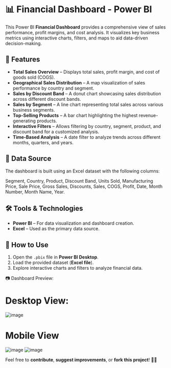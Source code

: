 # 📊 Financial Dashboard - Power BI  

This Power BI **Financial Dashboard** provides a comprehensive view of sales performance, profit margins, and cost analysis. It visualizes key business metrics using interactive charts, filters, and maps to aid data-driven decision-making.  

## 📌 Features  

- **Total Sales Overview** – Displays total sales, profit margin, and cost of goods sold (COGS).  
- **Geographical Sales Distribution** – A map visualization of sales performance by country and segment.  
- **Sales by Discount Band** – A donut chart showcasing sales distribution across different discount bands.  
- **Sales by Segment** – A line chart representing total sales across various business segments.  
- **Top-Selling Products** – A bar chart highlighting the highest revenue-generating products.  
- **Interactive Filters** – Allows filtering by country, segment, product, and discount band for a customized analysis.  
- **Time-Based Analysis** – A date filter to analyze trends across different months, quarters, and years.  

## 📂 Data Source  

The dashboard is built using an Excel dataset with the following columns:  

Segment, Country, Product, Discount Band, Units Sold, Manufacturing Price, Sale Price, Gross Sales, Discounts, Sales, COGS, Profit, Date, Month Number, Month Name, Year.

## 🛠️ Tools & Technologies  

- **Power BI** – For data visualization and dashboard creation.  
- **Excel** – Used as the primary data source.  

## 🚀 How to Use  

1. Open the `.pbix` file in **Power BI Desktop**.  
2. Load the provided dataset (**Excel file**).  
3. Explore interactive charts and filters to analyze financial data.  


📷 Dashboard Preview:

# Desktop View:
![image](https://github.com/user-attachments/assets/47707d01-9227-4a61-9404-31bf6b0df325)

# Mobile View
![image](https://github.com/user-attachments/assets/24fcfd7f-ebf3-4934-81cc-8f07920858f1)
![image](https://github.com/user-attachments/assets/f919d97c-1275-4c90-80e2-62446a4da486)



Feel free to **contribute**, **suggest improvements**, or **fork this project**! 🚀😊 
